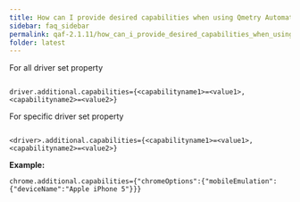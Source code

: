 ```yaml
---
title: How can I provide desired capabilities when using Qmetry Automation Framework?
sidebar: faq_sidebar
permalink: qaf-2.1.11/how_can_i_provide_desired_capabilities_when_using_qas.html
folder: latest
---
```


For all driver set property 

```properties

driver.additional.capabilities={<capabilityname1>=<value1>,<capabilityname2>=<value2>}

```

For specific driver set property 

```properties

<driver>.additional.capabilities={<capabilityname1>=<value1>,<capabilityname2>=<value2>}

```

**Example:**

```properties
chrome.additional.capabilities={"chromeOptions":{"mobileEmulation":{"deviceName":"Apple iPhone 5"}}}
```

